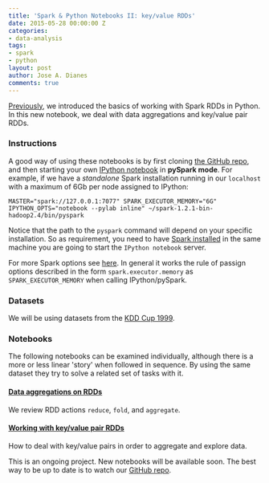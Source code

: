 ```yaml
---
title: 'Spark & Python Notebooks II: key/value RDDs'
date: 2015-05-28 00:00:00 Z
categories:
- data-analysis
tags:
- spark
- python
layout: post
author: Jose A. Dianes
comments: true
---
```


[Previously](http://jadianes.me/spark-py-notebooks-basics/), we introduced the basics of working with Spark RDDs in Python. 
In this new notebook, we deal with data aggregations and key/value pair RDDs. 

### Instructions  

A good way of using these notebooks is by first cloning [the GitHub repo](https://github.com/jadianes/spark-py-notebooks), and then 
starting your own [IPython notebook](http://ipython.org/notebook.html) in 
**pySpark mode**. For example, if we have a *standalone* Spark installation
running in our `localhost` with a maximum of 6Gb per node assigned to IPython:  

    MASTER="spark://127.0.0.1:7077" SPARK_EXECUTOR_MEMORY="6G" IPYTHON_OPTS="notebook --pylab inline" ~/spark-1.2.1-bin-hadoop2.4/bin/pyspark

Notice that the path to the `pyspark` command will depend on your specific 
installation. So as requirement, you need to have
[Spark installed](https://spark.apache.org/docs/latest/index.html) in 
the same machine you are going to start the `IPython notebook` server.     

For more Spark options see [here](https://spark.apache.org/docs/latest/spark-standalone.html). In general it works the rule of passign options 
described in the form `spark.executor.memory` as `SPARK_EXECUTOR_MEMORY` when
calling IPython/pySpark.   
 
### Datasets  

We will be using datasets from the [KDD Cup 1999](http://kdd.ics.uci.edu/databases/kddcup99/kddcup99.html).

### Notebooks  

The following notebooks can be examined individually, although there is a more
or less linear 'story' when followed in sequence. By using the same dataset
they try to solve a related set of tasks with it.  
 
#### [Data aggregations on RDDs](http://nbviewer.ipython.org/github/jadianes/spark-py-notebooks/blob/master/nb5-rdd-aggregations/nb5-rdd-aggregations.ipynb)  

We review RDD actions `reduce`, `fold`, and `aggregate`.  
  
#### [Working with key/value pair RDDs](http://nbviewer.ipython.org/github/jadianes/spark-py-notebooks/blob/master/nb6-rdd-key-value/nb6-rdd-key-value.ipynb)

How to deal with key/value pairs in order to aggregate and explore data.  

This is an ongoing project. New notebooks will be available soon. The best way
to be up to date is to watch our [GitHub repo](https://github.com/jadianes/spark-py-notebooks).